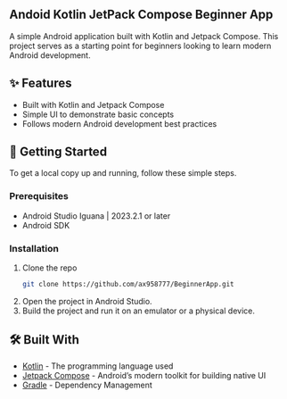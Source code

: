 ## Andoid Kotlin JetPack Compose Beginner App
A simple Android application built with Kotlin and Jetpack Compose. This project serves as a starting point for beginners looking to learn modern Android development.


## ✨ Features

*   Built with Kotlin and Jetpack Compose
*   Simple UI to demonstrate basic concepts
*   Follows modern Android development best practices

## 🚀 Getting Started

To get a local copy up and running, follow these simple steps.

### Prerequisites

*   Android Studio Iguana | 2023.2.1 or later
*   Android SDK

### Installation

1.  Clone the repo
    ```sh
    git clone https://github.com/ax958777/BeginnerApp.git
    ```
2.  Open the project in Android Studio.
3.  Build the project and run it on an emulator or a physical device.

## 🛠️ Built With

*   [Kotlin](https://kotlinlang.org/) - The programming language used
*   [Jetpack Compose](https://developer.android.com/jetpack/compose) - Android’s modern toolkit for building native UI
*   [Gradle](https://gradle.org/) - Dependency Management


